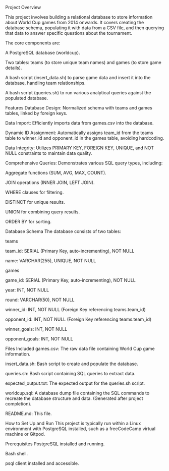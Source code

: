 Project Overview

This project involves building a relational database to store information about World Cup games from 2014 onwards. It covers creating the database schema, populating it with data from a CSV file, and then querying that data to answer specific questions about the tournament.

The core components are:

A PostgreSQL database (worldcup).

Two tables: teams (to store unique team names) and games (to store game details).

A bash script (insert_data.sh) to parse game data and insert it into the database, handling team relationships.

A bash script (queries.sh) to run various analytical queries against the populated database.

Features
Database Design: Normalized schema with teams and games tables, linked by foreign keys.

Data Import: Efficiently imports data from games.csv into the database.

Dynamic ID Assignment: Automatically assigns team_id from the teams table to winner_id and opponent_id in the games table, avoiding hardcoding.

Data Integrity: Utilizes PRIMARY KEY, FOREIGN KEY, UNIQUE, and NOT NULL constraints to maintain data quality.

Comprehensive Queries: Demonstrates various SQL query types, including:

Aggregate functions (SUM, AVG, MAX, COUNT).

JOIN operations (INNER JOIN, LEFT JOIN).

WHERE clauses for filtering.

DISTINCT for unique results.

UNION for combining query results.

ORDER BY for sorting.

Database Schema
The database consists of two tables:

teams

team_id: SERIAL (Primary Key, auto-incrementing), NOT NULL

name: VARCHAR(255), UNIQUE, NOT NULL

games

game_id: SERIAL (Primary Key, auto-incrementing), NOT NULL

year: INT, NOT NULL

round: VARCHAR(50), NOT NULL

winner_id: INT, NOT NULL (Foreign Key referencing teams.team_id)

opponent_id: INT, NOT NULL (Foreign Key referencing teams.team_id)

winner_goals: INT, NOT NULL

opponent_goals: INT, NOT NULL

Files Included
games.csv: The raw data file containing World Cup game information.

insert_data.sh: Bash script to create and populate the database.

queries.sh: Bash script containing SQL queries to extract data.

expected_output.txt: The expected output for the queries.sh script.

worldcup.sql: A database dump file containing the SQL commands to recreate the database structure and data. (Generated after project completion).

README.md: This file.

How to Set Up and Run
This project is typically run within a Linux environment with PostgreSQL installed, such as a freeCodeCamp virtual machine or Gitpod.

Prerequisites
PostgreSQL installed and running.

Bash shell.

psql client installed and accessible.
